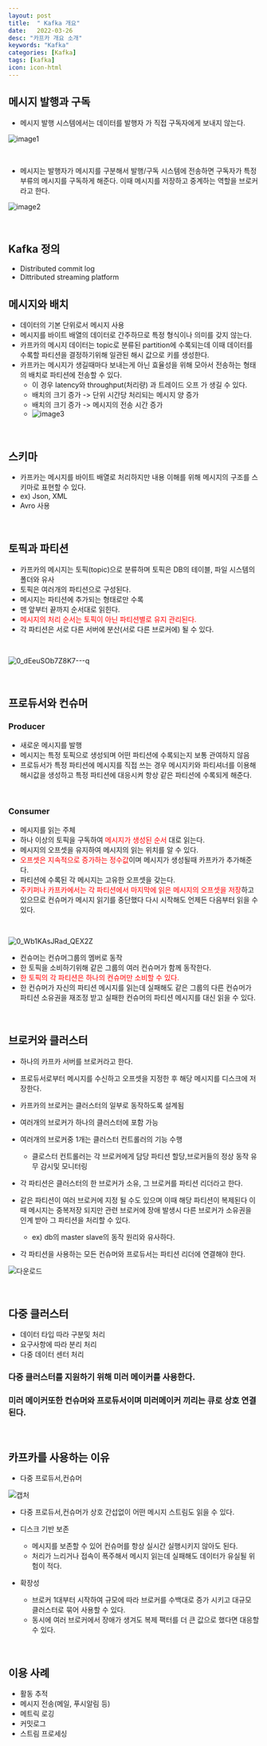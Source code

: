```yaml
---
layout: post
title:  " Kafka 개요"
date:   2022-03-26
desc: "카프카 개요 소개"
keywords: "Kafka"
categories: [Kafka]
tags: [kafka]
icon: icon-html
---
```


## 메시지 발행과 구독

+ 메시지 발행 시스템에서는 데이터를 발행자 가 직접 구독자에게 보내지 않는다.

![image1](https://user-images.githubusercontent.com/37110261/160224437-39320408-f199-4d27-a7d8-ac60055c9bb5.PNG)

<br/>

+ 메시지는 발행자가 메시지를 구분해서 발행/구독 시스템에 전송하면 구독자가 특정 부류의 메시지를 구독하게 해준다. 이때 메시지를 저장하고 중계하는 역할을 브로커라고 한다.

![image2](https://user-images.githubusercontent.com/37110261/160224513-2bfc3e3a-3b54-4f24-bfa7-62aa02e77015.PNG)


<br/>

## Kafka 정의

+ Distributed commit log
+ Dittributed streaming platform

## 메시지와 배치
+ 데이터의 기본 단위로서 메시지 사용
+ 메시지를 바이트 배열의 데이터로 간주하므로 특정 형식이나 의미를 갖지 않는다.
+ 카프카의 메시지 데이터는 topic로 분류된 partition에 수록되는데 이때 데이터를 수록할 파티션을 결정하기위해 일관된 해시 값으로 키를 생성한다.
+ 카프카는 메시지가 생길때마다 보내는게 아닌 효율성을 위해 모아서 전송하는 형태의 배치로 파티션에 전송할 수 있다.
    + 이 경우 latency와 throughput(처리량) 과 트레이드 오프 가 생길 수 있다.
    + 배치의 크기 증가 -> 단위 시간당 처리되는 메시지 양 증가
    + 배치의 크기 증가 -> 메시지의 전송 시간 증가
    + ![image3](https://user-images.githubusercontent.com/37110261/160224851-5ddfc429-96cf-4fbf-8a44-d77443f2137a.PNG)


<br/>

## 스키마
+ 카프카는 메시지를 바이트 배열로 처리하지만 내용 이해를 위해 메시지의 구조를 스키마로 표현할 수 있다.
+ ex) Json, XML
+ Avro 사용

<br/>

## 토픽과 파티션

+ 카프카의 메시지는 토픽(topic)으로 분류하며 토픽은 DB의 테이블, 파일 시스템의 폴더와 유사
+ 토픽은 여러개의 파티션으로 구성된다.
+ 메시지는 파티션에 추가되는 형태로만 수록
+ 맨 앞부터 끝까지 순서대로 읽힌다.
+ <span style="color:red;">메시지의 처리 순서는 토픽이 아닌 파티션별로 유지 관리된다.</span>
+ 각 파티션은 서로 다른 서버에 분산(서로 다른 브로커에) 될 수 있다.


<br/>

![0_dEeuSOb7Z8K7---q](https://user-images.githubusercontent.com/37110261/160225181-ebb987eb-7a04-4e50-b0e2-7395b4cb65b5.png)

<br/>

## 프로듀서와 컨슈머

### Producer
+ 새로운 메시지를 발행
+ 메시지는 특정 토픽으로 생성되며 어떤 파티션에 수록되는지 보통 관여하지 않음
+ 프로듀서가 특정 파티션에 메시지를 직접 쓰는 경우 메시지키와 파티셔너를 이용해 해시값을 생성하고 특정 파티션에 대응시켜 항상 같은 파티션에 수록되게 해준다.

<br/>

### Consumer
+ 메시지를 읽는 주체
+ 하나 이상의 토픽을 구독하여 <span style="color:red;">메시지가 생성된 순서</span> 대로 읽는다.
+ 메시지의 오프셋을 유지하여 메시지의 읽는 위치를 알 수 있다.
+ <span style="color:red;">오프셋은 지속적으로 증가하는 정수값</span>이며 메시지가 생성될때 카프카가 추가해준다.
+ 파티션에 수록된 각 메시지는 고유한 오프셋을 갖는다.
+ <span style="color:red;">주키퍼나 카프카에서는 각 파티션에서 마지막에 읽은 메시지의 오프셋을 저장</span>하고 있으므로 컨슈머가 메시지 읽기를 중단했다 다시 시작해도 언제든 다음부터 읽을 수 있다.

<br/>

![0_Wb1KAsJRad_QEX2Z](https://user-images.githubusercontent.com/37110261/160225543-00010031-5c1c-47b2-b4cd-e72f0b201e4b.png)

+ 컨슈머는 컨슈머그룹의 멤버로 동작
+ 한 토픽을 소비하기위해 같은 그룹의 여러 컨슈머가 함께 동작한다.
+ <span style="color:red;">한 토픽의 각 파티션은 하나의 컨슈머만 소비할 수 있다.</span>
+ 한 컨슈머가 자신의 파티션 메시지를 읽는데 실패해도 같은 그룹의 다른 컨슈머가 파티션 소유권을 재조정 받고 실패한 컨슈머의 파티션 메시지를 대신 읽을 수 있다.

<br/>


## 브로커와 클러스터
+ 하나의 카프카 서버를 브로커라고 한다.
+ 프로듀서로부터 메시지를 수신하고 오프셋을 지정한 후 해당 메시지를 디스크에 저장한다.
+ 카프카의 브로커는 클러스터의 일부로 동작하도록 설계됨
+ 여러개의 브로커가 하나의 클러스터에 포함 가능
+ 여러개의 브로커중 1개는 클러스터 컨트롤러의 기능 수행
    + 클로스터 컨트롤러는 각 브로커에게 담당 파티션 할당,브로커들의 정상 동작 유무 감시및 모니터링

+ 각 파티션은 클러스터의 한 브로커가 소유, 그 브로커를 파티션 리더라고 한다.
+ 같은 파티션이 여러 브로커에 지정 될 수도 있으며 이때 해당 파티션이 복제된다 이때 메시지는 중복저장 되지만 관련 브로커에 장애 발생시 다른 브로커가 소유권을 인계 받아 그 파티션을 처리할 수 있다.
    + ex) db의 master slave의 동작 원리와 유사하다.
+ 각 파티션을 사용하는 모든 컨슈머와 프로듀서는 파티션 리더에 연결해야 한다.

![다운로드](https://user-images.githubusercontent.com/37110261/160225978-126c17cc-7d88-4441-814e-758a50b7aea9.png)


<br/>

## 다중 클러스터

+ 데이터 타입 따라 구분및 처리
+ 요구사항에 따라 분리 처리
+ 다중 데이터 센터 처리

### 다중 클러스터를 지원하기 위해 미러 메이커를 사용한다.
### 미러 메이커또한 컨슈머와 프로듀서이며 미러메이커 끼리는 큐로 상호 연결된다.


<br/>

## 카프카를 사용하는 이유

+ 다중 프로듀서,컨슈머

![캡처](https://user-images.githubusercontent.com/37110261/160226331-74abcd26-48ae-486c-bb8c-c29eafdbf14f.PNG)

+ 다중 프로듀서,컨슈머가 상호 간섭없이 어떤 메시지 스트림도 읽을 수 있다.

+ 디스크 기반 보존
    + 메시지를 보존할 수 있어 컨슈머를 항상 실시간 실행시키지 않아도 된다.
    + 처리가 느리거나 접속이 폭주해서 메시지 읽는데 실패해도 데이터가 유실될 위험이 적다.


+ 확장성
    + 브로커 1대부터 시작하여 규모에 따라 브로커를 수백대로 증가 시키고 대규모 클러스터로 묶어 사용할 수 있다.
    + 동시에 여러 브로커에서 장애가 생겨도 복제 팩터를 더 큰 값으로 했다면 대응할 수 있다.


<br/>

## 이용 사례
+ 활동 추적
+ 메시지 전송(메일, 푸시알림 등)
+ 메트릭 로깅
+ 커밋로그
+ 스트림 프로세싱